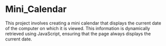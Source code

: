 # Mini_Calendar
This project involves creating a mini calendar that displays the current date of the computer on which it is viewed. This information is dynamically retrieved using JavaScript, ensuring that the page always displays the current date.
